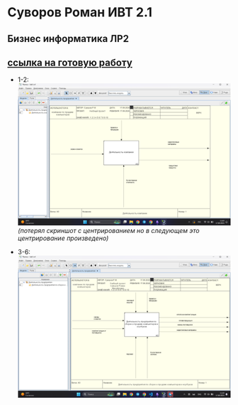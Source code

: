 # Суворов Роман ИВТ 2.1 
## Бизнес информатика ЛР2

## [ссылка на готовую работу](lab1-3.rsf)
- 1-2:
![](photos/image.png)
 _(потерял скриншот с центрированием но в следующем это центрирование произведено)_

- 3-6:
![](photos/image%201.png)